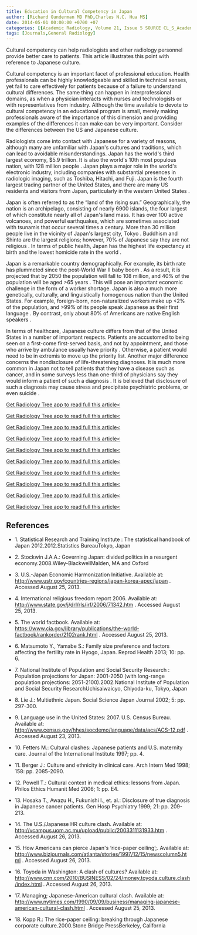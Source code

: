 ```yaml
---
title: Education in Cultural Competency in Japan
author: [Richard Gunderman MD PhD,Charles N.C. Hua MS]
date: 2014-05-01 00:00:00 +0700 +07
categories: [{Academic Radiology, Volume 21, Issue 5 SOURCE CL_S_AcademicRadiologyVolume21Issue5 1}]
tags: [Journals,General Radiology]
---
```

Cultural competency can help radiologists and other radiology personnel provide better care to patients. This article illustrates this point with reference to Japanese culture.

Cultural competency is an important facet of professional education. Health professionals can be highly knowledgeable and skilled in technical senses, yet fail to care effectively for patients because of a failure to understand cultural differences. The same thing can happen in interprofessional domains, as when a physician interacts with nurses and technologists or with representatives from industry. Although the time available to devote to cultural competency in an educational program is small, merely making professionals aware of the importance of this dimension and providing examples of the differences it can make can be very important. Consider the differences between the US and Japanese culture.

Radiologists come into contact with Japanese for a variety of reasons, although many are unfamiliar with Japan's cultures and traditions, which can lead to avoidable misunderstandings. Japan has the world's third largest economy, $5.9 trillion. It is also the world's 10th most populous nation, with 128 million people . Japan plays a major role in the world's electronic industry, including companies with substantial presences in radiologic imaging, such as Toshiba, Hitachi, and Fuji. Japan is the fourth largest trading partner of the United States, and there are many US residents and visitors from Japan, particularly in the western United States .

Japan is often referred to as the “land of the rising sun.” Geographically, the nation is an archipelago, consisting of nearly 6900 islands, the four largest of which constitute nearly all of Japan's land mass. It has over 100 active volcanoes, and powerful earthquakes, which are sometimes associated with tsunamis that occur several times a century. More than 30 million people live in the vicinity of Japan's largest city, Tokyo . Buddhism and Shinto are the largest religions; however, 70% of Japanese say they are not religious . In terms of public health, Japan has the highest life expectancy at birth and the lowest homicide rate in the world .

Japan is a remarkable country demographically. For example, its birth rate has plummeted since the post-World War II baby boom . As a result, it is projected that by 2050 the population will fall to 108 million, and 40% of the population will be aged >65 years . This will pose an important economic challenge in the form of a worker shortage. Japan is also a much more genetically, culturally, and linguistically homogenous nation than the United States. For example, foreign-born, non-naturalized workers make up <2% of the population, and >99% of its people speak Japanese as their first language . By contrast, only about 80% of Americans are native English speakers .

In terms of healthcare, Japanese culture differs from that of the United States in a number of important respects. Patients are accustomed to being seen on a first-come first-served basis, and not by appointment, and those who arrive by ambulance usually have priority . Otherwise, a patient would need to be in extremis to move up the priority list. Another major difference concerns the nondisclosure of life-threatening diagnoses. It is much more common in Japan not to tell patients that they have a disease such as cancer, and in some surveys less than one-third of physicians say they would inform a patient of such a diagnosis . It is believed that disclosure of such a diagnosis may cause stress and precipitate psychiatric problems, or even suicide .

[Get Radiology Tree app to read full this article<](https://clinicalpub.com/app)

[Get Radiology Tree app to read full this article<](https://clinicalpub.com/app)

[Get Radiology Tree app to read full this article<](https://clinicalpub.com/app)

[Get Radiology Tree app to read full this article<](https://clinicalpub.com/app)

[Get Radiology Tree app to read full this article<](https://clinicalpub.com/app)

[Get Radiology Tree app to read full this article<](https://clinicalpub.com/app)

[Get Radiology Tree app to read full this article<](https://clinicalpub.com/app)

[Get Radiology Tree app to read full this article<](https://clinicalpub.com/app)

[Get Radiology Tree app to read full this article<](https://clinicalpub.com/app)

[Get Radiology Tree app to read full this article<](https://clinicalpub.com/app)

## References

- 1\. Statistical Research and Training Institute : The statistical handbook of Japan 2012.2012.Statistics BureauTokyo, Japan


- 2\. Stockwin J.A.A.: Governing Japan: divided politics in a resurgent economy.2008.Wiley-BlackwellMalden, MA and Oxford


- 3\.  U.S.-Japan Economic Harmonization Initiative. Available at:  http://www.ustr.gov/countries-regions/japan-korea-apec/japan  . Accessed August 25, 2013.


- 4\.  International religious freedom report 2006. Available at:  http://www.state.gov/j/drl/rls/irf/2006/71342.htm  . Accessed August 25, 2013.


- 5\.  The world factbook. Available at:  https://www.cia.gov/library/publications/the-world-factbook/rankorder/2102rank.html  . Accessed August 25, 2013.


- 6\. Matsumoto Y., Yamabe S.: Family size preference and factors affecting the fertility rate in Hyogo, Japan. Reprod Health 2013; 10: pp. 6.


- 7\. National Institute of Population and Social Security Research : Population projections for Japan: 2001-2050 (with long-range population projections: 2051-2100).2002.National Institute of Population and Social Security ResearchUchisaiwaicyo, Chiyoda-ku, Tokyo, Japan


- 8\. Lie J.: Multiethnic Japan. Social Science Japan Journal 2002; 5: pp. 297-300.


- 9\.  Language use in the United States: 2007. U.S. Census Bureau. Available at:  http://www.census.gov/hhes/socdemo/language/data/acs/ACS-12.pdf  . Accessed August 23, 2013.


- 10\. Fetters M.: Cultural clashes: Japanese patients and U.S. maternity care. Journal of the International Institute 1997; pp. 4.


- 11\. Berger J.: Culture and ethnicity in clinical care. Arch Intern Med 1998; 158: pp. 2085-2090.


- 12\. Powell T.: Cultural context in medical ethics: lessons from Japan. Philos Ethics Humanit Med 2006; 1: pp. E4.


- 13\. Hosaka T., Awazu H., Fukunishi I., et. al.: Disclosure of true diagnosis in Japanese cancer patients. Gen Hosp Psychiatry 1999; 21: pp. 209-213.


- 14\.  The U.S./Japanese HR culture clash. Available at:  http://vcampus.uom.ac.mu/upload/public/2003311131933.htm  . Accessed August 26, 2013.


- 15\.  How Americans can pierce Japan's ‘rice-paper ceiling’;. Available at:  http://www.bizjournals.com/atlanta/stories/1997/12/15/newscolumn5.html  . Accessed August 26, 2013.


- 16\.  Toyoda in Washington: A clash of cultures? Available at:  http://www.cnn.com/2010/BUSINESS/02/24/money.toyoda.culture.clash/index.html  . Accessed August 26, 2013.


- 17\.  Managing; Japanese-American cultural clash. Available at:  http://www.nytimes.com/1990/09/09/business/managing-japanese-american-cultural-clash.html  . Accessed August 25, 2013.


- 18\. Kopp R.: The rice-paper ceiling: breaking through Japanese corporate culture.2000.Stone Bridge PressBerkeley, California
